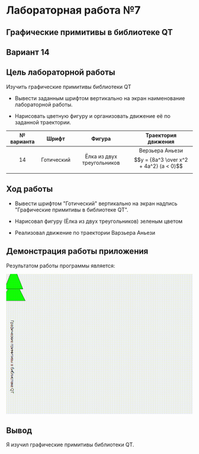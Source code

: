 # Лабораторная работа №7

## Графические примитивы в библиотеке QT

## Вариант 14

## Цель лабораторной работы

Изучить графические примитивы библиотеки QT



- Вывести заданным шрифтом вертикально на экран наименование лабораторной работы.

- Нарисовать цветную фигуру и организовать движение её по заданной траектории.

|№ варианта|Шрифт|Фигура|Траектория движения|
| :-: | :-: | :-: | :-: |
|14|Готический|Ёлка из двух треугольников|Верзьера Аньези $$y = {8a^3 \over x^2 + 4a^2} (a < 0)$$|

## Ход работы

- Вывести шрифтом "Готический" вертикально на экран надпись "Графические примитивы в библиотеке QT".

- Нарисовал фигуру (Ёлка из двух треугольников) зеленым цветом

- Реализовал движение по траектории Варзьера Аньези

## Демонстрация работы приложения

Результатом работы программы является:

![gif](images/task_07.gif)

## Вывод

Я изучил графические примитивы библиотеки QT.
